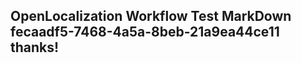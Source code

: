 <properties
ms.topic="hero-topic1"
ms.test1="hero-topic"
ms.test2="test"/>

## OpenLocalization Workflow Test MarkDown fecaadf5-7468-4a5a-8beb-21a9ea44ce11 thanks!
